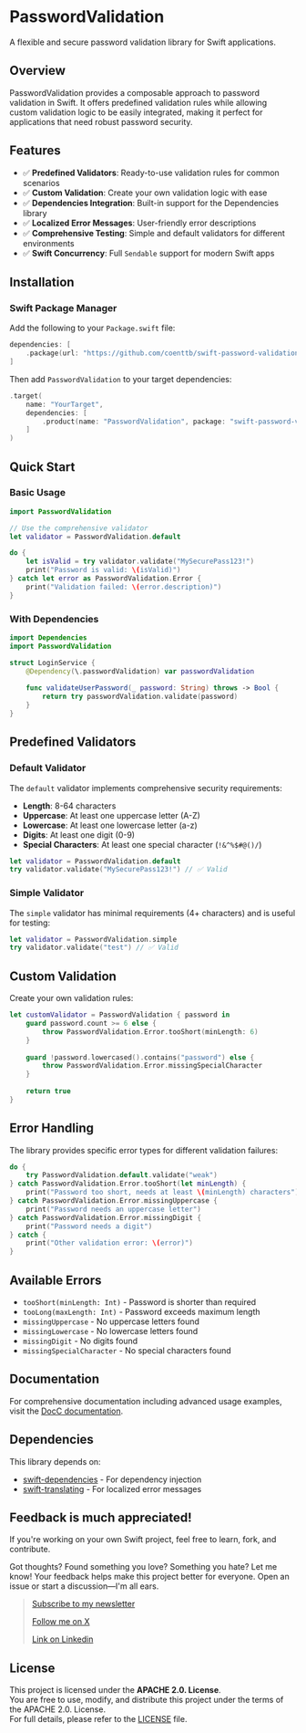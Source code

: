 # PasswordValidation

A flexible and secure password validation library for Swift applications.

## Overview

PasswordValidation provides a composable approach to password validation in Swift. It offers predefined validation rules while allowing custom validation logic to be easily integrated, making it perfect for applications that need robust password security.

## Features

- ✅ **Predefined Validators**: Ready-to-use validation rules for common scenarios
- ✅ **Custom Validation**: Create your own validation logic with ease
- ✅ **Dependencies Integration**: Built-in support for the Dependencies library
- ✅ **Localized Error Messages**: User-friendly error descriptions
- ✅ **Comprehensive Testing**: Simple and default validators for different environments
- ✅ **Swift Concurrency**: Full `Sendable` support for modern Swift apps

## Installation

### Swift Package Manager

Add the following to your `Package.swift` file:

```swift
dependencies: [
    .package(url: "https://github.com/coenttb/swift-password-validation.git", from: "0.0.1")
]
```

Then add `PasswordValidation` to your target dependencies:

```swift
.target(
    name: "YourTarget",
    dependencies: [
        .product(name: "PasswordValidation", package: "swift-password-validation")
    ]
)
```

## Quick Start

### Basic Usage

```swift
import PasswordValidation

// Use the comprehensive validator
let validator = PasswordValidation.default

do {
    let isValid = try validator.validate("MySecurePass123!")
    print("Password is valid: \(isValid)")
} catch let error as PasswordValidation.Error {
    print("Validation failed: \(error.description)")
}
```

### With Dependencies

```swift
import Dependencies
import PasswordValidation

struct LoginService {
    @Dependency(\.passwordValidation) var passwordValidation
    
    func validateUserPassword(_ password: String) throws -> Bool {
        return try passwordValidation.validate(password)
    }
}
```

## Predefined Validators

### Default Validator

The `default` validator implements comprehensive security requirements:

- **Length**: 8-64 characters
- **Uppercase**: At least one uppercase letter (A-Z)
- **Lowercase**: At least one lowercase letter (a-z)
- **Digits**: At least one digit (0-9)
- **Special Characters**: At least one special character (`!&^%$#@()/`)

```swift
let validator = PasswordValidation.default
try validator.validate("MySecurePass123!") // ✅ Valid
```

### Simple Validator

The `simple` validator has minimal requirements (4+ characters) and is useful for testing:

```swift
let validator = PasswordValidation.simple
try validator.validate("test") // ✅ Valid
```

## Custom Validation

Create your own validation rules:

```swift
let customValidator = PasswordValidation { password in
    guard password.count >= 6 else {
        throw PasswordValidation.Error.tooShort(minLength: 6)
    }
    
    guard !password.lowercased().contains("password") else {
        throw PasswordValidation.Error.missingSpecialCharacter
    }
    
    return true
}
```

## Error Handling

The library provides specific error types for different validation failures:

```swift
do {
    try PasswordValidation.default.validate("weak")
} catch PasswordValidation.Error.tooShort(let minLength) {
    print("Password too short, needs at least \(minLength) characters")
} catch PasswordValidation.Error.missingUppercase {
    print("Password needs an uppercase letter")
} catch PasswordValidation.Error.missingDigit {
    print("Password needs a digit")
} catch {
    print("Other validation error: \(error)")
}
```

## Available Errors

- `tooShort(minLength: Int)` - Password is shorter than required
- `tooLong(maxLength: Int)` - Password exceeds maximum length
- `missingUppercase` - No uppercase letters found
- `missingLowercase` - No lowercase letters found  
- `missingDigit` - No digits found
- `missingSpecialCharacter` - No special characters found

## Documentation

For comprehensive documentation including advanced usage examples, visit the [DocC documentation](Sources/PasswordValidation/PasswordValidation.docc/PasswordValidation.md).

## Dependencies

This library depends on:

- [swift-dependencies](https://github.com/pointfreeco/swift-dependencies) - For dependency injection
- [swift-translating](https://github.com/coenttb/swift-translating) - For localized error messages

## Feedback is much appreciated!

If you're working on your own Swift project, feel free to learn, fork, and contribute.

Got thoughts? Found something you love? Something you hate? Let me know! Your feedback helps make this project better for everyone. Open an issue or start a discussion—I'm all ears.

> [Subscribe to my newsletter](http://coenttb.com/en/newsletter/subscribe)
>
> [Follow me on X](http://x.com/coenttb)
> 
> [Link on Linkedin](https://www.linkedin.com/in/tenthijeboonkkamp)

## License

This project is licensed under the **APACHE 2.0. License**.  
You are free to use, modify, and distribute this project under the terms of the APACHE 2.0. License.  
For full details, please refer to the [LICENSE](LICENSE) file.
